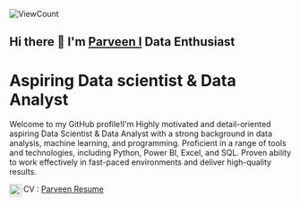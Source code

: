 ![ViewCount](https://views.whatilearened.today/views/github/prvn02/README.md.svg?cache=remove)
## Hi there 👋 I'm [Parveen I](https://prvn02.github.io/prvn02.io/) Data Enthusiast
# Aspiring Data scientist & Data Analyst
Welcome to my GitHub profile!I'm Highly motivated and detail-oriented aspiring Data Scientist & Data Analyst with a strong background in data analysis, machine
learning, and programming. Proficient in a range of tools and technologies, including Python, Power BI, Excel, and SQL.
Proven ability to work effectively in fast-paced environments and deliver high-quality results.

CV : [Parveen Resume](https://drive.google.com/file/d/1TPAqJFFzN9OuoJTuAW20crDy-CleMx5g/view?usp=sharing/view?usp=drive_link/view?usp=drive_link)
[<img align="left" alt="prvn02 | LinkedIn" width="22px" src="https://cdn.jsdelivr.net/npm/simple-icons@v3/icons/linkedin.svg" />](https://www.linkedin.com/in/parveen-yadav-2oct/) 

<!--
**prvn02/Prvn02** is a ✨ _special_ ✨ repository because its `README.md` (this file) appears on your GitHub profile.

Here are some ideas to get you started:

- 🔭 I’m currently working on ...
- 🌱 I’m currently learning ...
- 👯 I’m looking to collaborate on ...
- 🤔 I’m looking for help with ...
- 💬 Ask me about ...
- 📫 How to reach me: ...
- 😄 Pronouns: ...
- ⚡ Fun fact: ...
-->

